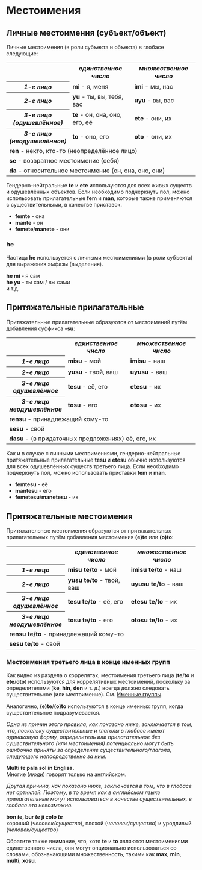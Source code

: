 <h1>Местоимения</h1>
<p>
</p>
<h2>Личные местоимения (субъект/объект)</h2>
<p>Личные местоимения (в роли субъекта и объекта) в глобасе следующие:</p>
<table style="width:100%">
	<tbody>
		<tr>
			<td></td>
			<th><b><i>единственное число</i></b></th>
			<th><b><i>множественное число</i></b></th>
		</tr>
		<tr>
			<th><b><i>1-е лицо</i></b></th>
			<td><b>mi</b> - я, меня</td>
			<td><b>imi</b> - мы, нас</td>
		</tr>
		<tr>
			<th><b><i>2-е лицо</i></b></th>
			<td><b>yu</b> - ты, вы, тебя, вас</td>
			<td><b>uyu</b> - вы, вас</td>
		</tr>
		<tr>
			<th><b><i>3-е лицо<br />(одушевлённое)</i></b></th>
			<td><b>te</b> - он, она, оно, его, её</td>
			<td><b>ete</b> - они, их</td>
		</tr>
		<tr>
			<th><b><i>3-е лицо<br />(неодушевлённое)</i></b></th>
			<td><b>to</b> - оно, его</td>
			<td><b>oto</b> - они, их</td>
		</tr>
		<tr>
		</tr>
		<tr>
			<td colspan="3"><b>ren</b> - некто, кто-то (неопределённое лицо)</td>
		</tr>
		<tr>
			<td colspan="3"><b>se</b> - возвратное местоимение (себя) </td>
		</tr>
		<tr>
			<td colspan="3"><b>da</b> - относительное местоимение (он, она, оно, они)</td>
		</tr>
	</tbody>
</table>
<p>Гендерно-нейтральные <strong>te</strong> и <strong>ete</strong> используются для всех живых существ и одушевлённых
	объектов. Если необходимо подчеркнуть пол, можно использовать прилагательные <strong>fem</strong> и
	<strong>man</strong>, которые также применяются с существительными, в качестве приставок.</p>
<ul>
	<li><strong>femte</strong> - она</li>
	<li><strong>mante</strong> - он</li>
	<li><strong>femete</strong>/<strong>manete</strong> - они</li>
</ul>
<h3>he</h3>
<p>Частица <strong>he</strong> используется с личными местоимениями (в роли субъекта) для выражения эмфазы (выделения).
</p>
<p><strong>he mi</strong> - я сам<br />
	<strong>he yu</strong> - ты сам / вы сами<br /> и т.д.
</p>
<h2>Притяжательные прилагательные <span id="suyali_sifalexi"></span></h2>
<p>Притяжательные прилагательные образуются от местоимений путём добавления суффикса <strong>-su</strong>:</p>
<table style="width:100%">
	<tbody>
		<tr>
			<td></td>
			<th><b><i>единственное число</i></b></th>
			<th><b><i>множественное число</i></b></th>
		</tr>
		<tr>
			<th><b><i>1-е лицо</i></b></th>
			<td><b>misu</b> - мой</td>
			<td><b>imisu</b> - наш</td>
		</tr>
		<tr>
			<th><b><i>2-е лицо</i></b></th>
			<td><b>yusu</b> - твой, ваш</td>
			<td><b>uyusu</b> - ваш</td>
		</tr>
		<tr>
			<th><b><i>3-е лицо<br />одушевлённое</i></b></th>
			<td><b>tesu</b> - её, его</td>
			<td><b>etesu</b> - их</td>
		</tr>
		<tr>
			<th><b><i>3-е лицо<br />неодушевлённое</i></b></th>
			<td><b>tosu</b> - его</td>
			<td><b>otosu</b> - их</td>
		</tr>
		<tr>
		</tr>
		<tr>
			<td colspan="3"><b>rensu</b> - принадлежащий кому-то</td>
		</tr>
		<tr>
			<td colspan="3"><b>sesu</b> - свой </td>
		</tr>
		<tr>
			<td colspan="3"><b>dasu</b> - (в придаточных предложениях) её, его, их </td>
		</tr>
	</tbody>
</table>
<p>Как и в случае с личными местоимениями, гендерно-нейтральные притяжательные прилагательные <strong>tesu</strong> и
	<strong>etesu</strong> обычно используются для всех одушевлённых существ третьего лица. Если необходимо подчеркнуть
	пол, можно использовать приставки <strong>fem</strong> и <strong>man</strong>.</p>
<ul>
	<li><strong>femtesu</strong> - её</li>
	<li><strong>mantesu</strong> - его</li>
	<li><strong>femetesu</strong>/<strong>manetesu</strong> - их</li>
</ul>
<h2>Притяжательные местоимения</h2>
<p>Притяжательные местоимения образуются от притяжательных прилагательных путём добавления местоимения
	<strong>(e)te</strong> или <strong>(o)to</strong>:</p>
<table style="width:100%">
	<tbody>
		<tr>
			<td></td>
			<th><b><i>единственное число</i></b></th>
			<th><b><i>множественное число</i></b></th>
		</tr>
		<tr>
			<th><b><i>1-е лицо</i></b></th>
			<td><b>misu te/to</b> - мой</td>
			<td><b>imisu te/to</b> - наш</td>
		</tr>
		<tr>
			<th><b><i>2-е лицо</i></b></th>
			<td><b>yusu te/to</b> - твой, ваш</td>
			<td><b>uyusu te/to</b> - ваш</td>
		</tr>
		<tr>
			<th><b><i>3-е лицо<br />одушевлённое</i></b></th>
			<td><b>tesu te/to</b> - её, его</td>
			<td><b>etesu te/to</b> - их</td>
		</tr>
		<tr>
			<th><b><i>3-е лицо<br />неодушевлённое</i></b></th>
			<td><b>tosu te/to</b> - его</td>
			<td><b>otosu te/to</b> - их</td>
		</tr>
		<tr>
		</tr>
		<tr>
			<td colspan="3"><b>rensu te/to</b> - принадлежащий кому-то</td>
		</tr>
		<tr>
			<td colspan="3"><b>sesu te/to</b> - свой</td>
		</tr>
	</tbody>
</table>
<h3>Местоимения третьего лица в конце именных групп</h3>
<p>Как видно из раздела о коррелятах, местоимения третьего лица (<strong>te</strong>/<strong>to</strong> и
	<strong>ete</strong>/<strong>oto</strong>) используются для коррелятивных местоимений, поскольку за определителями
	(<strong>ke</strong>, <strong>hin</strong>, <strong>den</strong> и т. д.) всегда должно следовать существительное
	(или местоимение). См. <a href="./jumlemonli-estrutur.html#pornamelexi_in_namelexili_jumlemon">Именные группы</a>.
</p>
<p>Аналогично, <strong>(e)te</strong>/<strong>(o)to</strong> используются в конце именных групп, когда существительное
	подразумевается. </p>
<p><em>Одна из причин этого правила, как показано ниже, заключается в том, что, поскольку существительные и глаголы в
		глобасе имеют одинаковую форму, определитель или прилагательное без существительного (или местоимения)
		потенциально могут быть ошибочно приняты за определение существительного/глагола, следующего непосредственно за
		ним.</em></p>
<p><strong>Multi <em>te</em> pala sol in Englisa.</strong><br /> Многие (<em>люди</em>) говорят только на английском.
</p>
<p><em>Другая причина, как показано ниже, заключается в том, что в глобасе нет артиклей. Поэтому, в то время как в
		английском языке прилагательные могут использоваться в качестве существительных, в глобасе это невозможно.</em>
</p>
<p><strong>bon <em>te</em>, bur <em>te</em> ji colo <em>te</em></strong><br /> хороший (<em>человек/существо</em>),
	плохой (<em>человек/существо</em>) и уродливый (<em>человек/существо</em>)</p>
<p>Обратите также внимание, что, хотя <strong>te</strong> и <strong>to</strong> являются местоимениями единственного
	числа, они могут опционально использоваться со словами, обозначающими множественность, такими как
	<strong>max</strong>, <strong>min</strong>, <strong>multi</strong>, <strong>xosu</strong>. </p>
<p></p>
